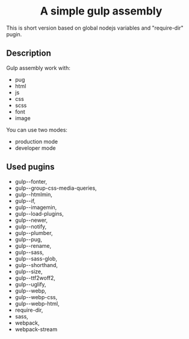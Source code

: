 <h1 align=center>A simple gulp assembly</h1>

This is short version based on global nodejs variables and "require-dir" pugin.

## Description

Gulp assembly work with:

- pug
- html
- js
- css
- scss
- font
- image

You can use two modes:

- production mode
- developer mode

## Used pugins

- gulp--fonter,
- gulp--group-css-media-queries,
- gulp--htmlmin,
- gulp--if,
- gulp--imagemin,
- gulp--load-plugins,
- gulp--newer,
- gulp--notify,
- gulp--plumber,
- gulp--pug,
- gulp--rename,
- gulp--sass,
- gulp--sass-glob,
- gulp--shorthand,
- gulp--size,
- gulp--ttf2woff2,
- gulp--uglify,
- gulp--webp,
- gulp--webp-css,
- gulp--webp-html,
- require-dir,
- sass,
- webpack,
- webpack-stream

